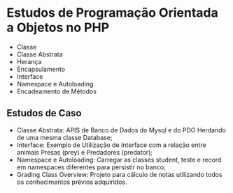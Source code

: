 # Estudos de Programação Orientada a Objetos no PHP
- Classe
- Classe Abstrata
- Herança
- Encapsulamento
- Interface
- Namespace e Autoloading
- Encadeamento de Métodos

## Estudos de Caso
- Classe Abstrata: APIS de Banco de Dados do Mysql e do PDO Herdando de uma mesma classe Database;
- Interface: Exemplo de Utilização de Interface com a relação entre animais Presas (prey) e Predadores (predator);
- Namespace e Autoloading: Carregar as classes student, teste e record em namespaces diferentes para persistir no banco;
- Grading Class Overview: Projeto para cálculo de notas utilizando todos os conhecimentos prévios adquiridos.